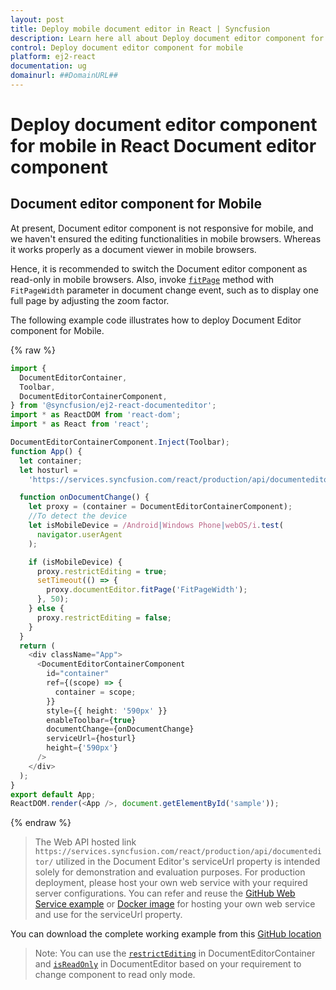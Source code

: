 ```yaml
---
layout: post
title: Deploy mobile document editor in React | Syncfusion
description: Learn here all about Deploy document editor component for mobile in Syncfusion React Document editor component of Syncfusion Essential JS 2 and more.
control: Deploy document editor component for mobile 
platform: ej2-react
documentation: ug
domainurl: ##DomainURL##
---
```


# Deploy document editor component for mobile in React Document editor component

## Document editor component for Mobile

At present, Document editor component is not responsive for mobile, and we haven't ensured the editing functionalities in mobile browsers. Whereas it works properly as a document viewer in mobile browsers.

Hence, it is recommended to switch the Document editor component as read-only in mobile browsers. Also, invoke [`fitPage`](https://ej2.syncfusion.com/react/documentation/api/document-editor/#fitpage/) method with `FitPageWidth` parameter in document change event, such as to display one full page by adjusting the zoom factor.

The following example code illustrates how to deploy Document Editor component for Mobile.

{% raw %}

```ts
import {
  DocumentEditorContainer,
  Toolbar,
  DocumentEditorContainerComponent,
} from '@syncfusion/ej2-react-documenteditor';
import * as ReactDOM from 'react-dom';
import * as React from 'react';

DocumentEditorContainerComponent.Inject(Toolbar);
function App() {
  let container;
  let hosturl =
    'https://services.syncfusion.com/react/production/api/documenteditor/';

  function onDocumentChange() {
    let proxy = (container = DocumentEditorContainerComponent);
    //To detect the device
    let isMobileDevice = /Android|Windows Phone|webOS/i.test(
      navigator.userAgent
    );

    if (isMobileDevice) {
      proxy.restrictEditing = true;
      setTimeout(() => {
        proxy.documentEditor.fitPage('FitPageWidth');
      }, 50);
    } else {
      proxy.restrictEditing = false;
    }
  }
  return (
    <div className="App">
      <DocumentEditorContainerComponent
        id="container"
        ref={(scope) => {
          container = scope;
        }}
        style={{ height: '590px' }}
        enableToolbar={true}
        documentChange={onDocumentChange}
        serviceUrl={hosturl}
        height={'590px'}
      />
    </div>
  );
}
export default App;
ReactDOM.render(<App />, document.getElementById('sample'));


```
{% endraw %}

> The Web API hosted link `https://services.syncfusion.com/react/production/api/documenteditor/` utilized in the Document Editor's serviceUrl property is intended solely for demonstration and evaluation purposes. For production deployment, please host your own web service with your required server configurations. You can refer and reuse the [GitHub Web Service example](https://github.com/SyncfusionExamples/EJ2-DocumentEditor-WebServices) or [Docker image](https://hub.docker.com/r/syncfusion/word-processor-server) for hosting your own web service and use for the serviceUrl property.

You can download the complete working example from this [GitHub location](https://github.com/SyncfusionExamples/Deploy-Document-Editor-in-Mobile-Friendly-Web-page/)

>Note: You can use the [`restrictEditing`](https://ej2.syncfusion.com/react/documentation/api/document-editor-container/#restrictediting) in DocumentEditorContainer and [`isReadOnly`](https://ej2.syncfusion.com/react/documentation/api/document-editor/#isreadonly) in DocumentEditor based on your requirement to change component to read only mode.
